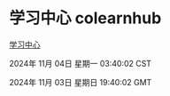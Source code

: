 # 学习中心 colearnhub
[学习中心](http://219.139.197.74:56308/colearnhub/)

2024年 11月 04日 星期一 03:40:02 CST

2024年 11月 03日 星期日 19:40:02 GMT
